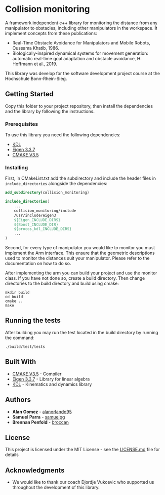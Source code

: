 # Collision monitoring 
A framework independent c++ library for monitoring the distance from any 
manipulator to obstacles, including other manipulators in the workspace. It 
implement concepts from these publications:

* Real-Time Obstacle Avoidance for Manipulators and Mobile Robots, 
  Oussama Khatib, 1986.
* Biologically-inspired dynamical systems for movement generation: 
  automatic real-time goal adaptation and obstacle avoidance, 
  H. Hoffmann et al., 2019.

This library was develop for the software development project course at the 
Hochschule Bonn-Rhein-Sieg. 

## Getting Started
Copy this folder to your project repository, then install the dependencies and 
the library by following the instructions.


### Prerequisites
To use this library you need the following dependencies:

- [KDL](https://www.orocos.org/kdl/installation-manual)
- [Eigen 3.3.7](http://eigen.tuxfamily.org)
- [CMAKE V3.5](https://cmake.org/download/)

### Installing
First, in CMakeList.txt add the subdirectory and include the header files in 
`include_directories` alongside the dependencies:

```CMake
add_subdirectory(collision_monitoring)

include_directories(
    ...
    collision_monitoring/include
    /usr/include/eigen3
    ${Eigen_INCLUDE_DIRS}
    ${Boost_INCLUDE_DIR}
    ${orocos_kdl_INCLUDE_DIRS}
    ...
)

```

Second, for every type of manipulator you would like to monitor you must 
implement the Arm interface. This ensure that the geometric descriptions 
used to monitor the distances suit your manipulator. Please refer to the 
documentation on how to do so. 

After implementing the arm you can build your project and use the monitor class.
If you have not done so, create a build directory. Then change directories to 
the build directory and build using cmake:

```
mkdir build
cd build
cmake ..
make
```

## Running the tests
After building you may run the test located in the build directory by running 
the command:

```
./build/test/tests
```

## Built With

* [CMAKE V3.5](https://cmake.org/download/) - Compiler
* [Eigen 3.3.7](http://eigen.tuxfamily.org) - Library for linear algebra
* [KDL](https://www.orocos.org/kdl/installation-manual) - Kinematics and dynamics library

## Authors
* **Alan Gomez** - [alanorlando95](https://github.com/alanorlando95)
* **Samuel Parra** - [samuelpg](https://github.com/samuelpg)
* **Brennan Penfold** - [broccan](https://github.com/broccan)

## License
This project is licensed under the MIT License - see the [LICENSE.md](LICENSE.md) file for details

## Acknowledgments
* We would like to thank our coach Djordje Vukcevic who supported us throughout
the development of this library.